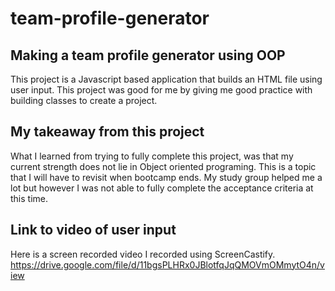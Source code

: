 # team-profile-generator
## Making a team profile generator using OOP
This project is a Javascript based application that builds an HTML file using user input. This project was good for me by giving me good practice with building classes to create a project.

## My takeaway from this project
What I learned from trying to fully complete this project, was that my current strength does not lie in Object oriented programing. This is a topic that I will have to revisit when bootcamp ends. My study group helped me a lot but however I was not able to fully complete the acceptance criteria at this time.

## Link to video of user input
Here is a screen recorded video I recorded using ScreenCastify.
https://drive.google.com/file/d/11bgsPLHRx0JBlotfqJqQMOVmOMmytO4n/view
